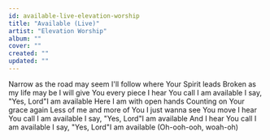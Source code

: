 ```yaml
---
id: available-live-elevation-worship
title: "Available (Live)"
artist: "Elevation Worship"
album: ""
cover: ""
created: ""
updated: ""
---
```


Narrow as the road may seem
I'll follow where Your Spirit leads
Broken as my life may be
I will give You every piece
I hear You call
I am available
I say, "Yes, Lord"I am available
Here I am with open hands
Counting on Your grace again
Less of me and more of You
I just wanna see You move
I hear You call
I am available
I say, "Yes, Lord"I am available
And I hear You call
I am available
I say, "Yes, Lord"I am available (Oh-ooh-ooh, woah-oh)